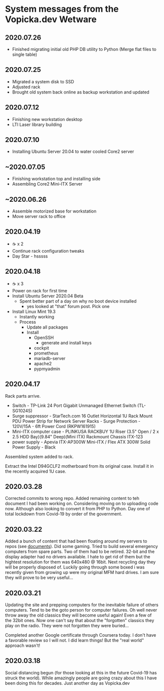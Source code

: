 # System messages from the Vopicka.dev Wetware

## 2020.07.26

* Finished migrating initial old PHP DB utility to Python (Merge flat files to single table)

## 2020.07.25

* Migrated a system disk to SSD
* Adjusted rack
* Brought old system back online as backup workstation and updated

## 2020.07.12

* Finishing new workstation desktop
* LTI Laser library building

## 2020.07.10

* Installing Ubuntu Server 20.04 to water cooled Core2 server

## ~2020.07.05

* Finishing workstation top and installing side
* Assembling Core2 Mini-ITX Server

## ~2020.06.26

* Assemble motorized base for workstation
* Move server rack to office

## 2020.04.19

* :coffee: x 2
* Continue rack configuration tweaks
* Day Star - hsssss

## 2020.04.18

* :coffee: x 3
* Power on rack for first time
* Install Ubuntu Server 2020.04 Beta
  * Spent better part of a day on why no boot device installed
    * yes looked at "that" forum post.  Pick one
* Install Linux Mint 19.3
  * Instantly working
  * Process
    * Update all packages
    * Install
      * OpenSSH
        * generate and install keys
      * cockpit
      * prometheus
      * mariadb-server
      * apache2
      * pypmyadmin

## 2020.04.17

Rack parts arrive.

* Switch - TP-Link 24 Port Gigabit Unmanaged Ethernet Switch (TL-SG1024S)
* Surge suppressor - StarTech.com 16 Outlet Horizontal 1U Rack Mount PDU Power Strip for Network Server Racks - Surge Protection - 120V/15A - 6ft Power Cord (RKPW161915)
* Mini-ITX computer case - PLINKUSA RACKBUY 1U Riser (3.5" Open / 2 x 2.5 HDD Bay)(9.84" Deep)(Mini ITX) Rackmount Chassis ITX-123
* power supply - Apevia ITX-AP300W Mini-ITX / Flex ATX 300W Solid Power Supply - Black

Assembled system added to rack.

Extract the Intel D94GCLF2 motherboard from its original case.  Install it in the recently acquired 1U case.

## 2020.03.28

Corrected commits to wrong repo.  Added remaining content to teh document I had been working on.  Considering moving on to uploading code now.  Although also looking to convert it from PHP to Python.  Day one of total lockdown from Covid-19 by order of the government.

## 2020.03.22

Added a bunch of content that had been floating around my servers to repos (see [documents](/home/vopicka/documents)).  Did some gaming.  Tried to build several emergency computers from spare parts.  Two of them had to be retired.  32-bit and the display adapter had no drivers available.  I hate to get rid of them but the hightest resolution for them was 640x480 @ 16bit.  Next recycling day they will be properly disposed of.  Luckily going through some boxed i was recently given from growing up were my original MFM hard drives.  I am sure they will prove to be very useful...

## 2020.03.21

Updating the site and prepping computers for the inevitable failure of others computers.  Tend to be the goto person for computer failures.  Oh well never throw away the old classics they will become useful again! Even a few of the 32bit ones.  Now one can't say that about the "forgotten" classics they play on the radio.  They were not forgotten they were buried...

Completed another Google certificate through Coursera today.  I don't have a favorable review so I will not.  I did learn things! But the "real world" approach wasn't!

## 2020.03.18

Social distancing begun (for those looking at this in the future Covid-19 has struck the world).  While amazingly people are going crazy about this I have been doing this for decades.  Just another day as Vopicka.dev
